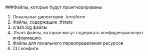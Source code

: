 ###Файлы, которые будут проигнорированы
1. Локальные директории .terraform
2. Файлы, содержащие .tfstate
3. crash.log файлы
4. .tfvars файлы, которые могут содержать конфиденциальную информацию.
5. Файлы для локального переопределения ресурсов
6. CLI конфиги